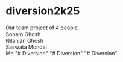# diversion2k25
Our team project of 4 people. <br>
Soham Ghosh<br>
Nilanjan Ghosh <br>
Saswata Mondal <br>
Me
"# Diversion" 
"# Diversion" 
"# Diversion" 
